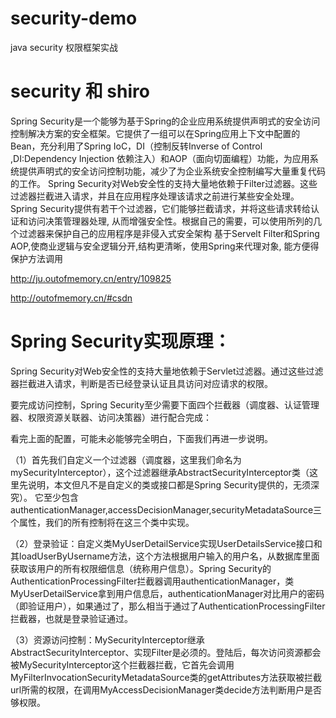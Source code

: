 # security-demo #
java security 权限框架实战

# security 和 shiro #
Spring Security是一个能够为基于Spring的企业应用系统提供声明式的安全访问控制解决方案的安全框架。它提供了一组可以在Spring应用上下文中配置的Bean，充分利用了Spring IoC，DI（控制反转Inverse of Control ,DI:Dependency Injection 依赖注入）和AOP（面向切面编程）功能，为应用系统提供声明式的安全访问控制功能，减少了为企业系统安全控制编写大量重复代码的工作。
Spring Security对Web安全性的支持大量地依赖于Filter过滤器。这些过滤器拦截进入请求，并且在应用程序处理该请求之前进行某些安全处理。 Spring Security提供有若干个过滤器，它们能够拦截请求，并将这些请求转给认证和访问决策管理器处理, 从而增强安全性。根据自己的需要，可以使用所列的几个过滤器来保护自己的应用程序是非侵入式安全架构
基于Servelt Filter和Spring AOP,使商业逻辑与安全逻辑分开,结构更清晰，使用Spring来代理对象, 能方便得保护方法调用

http://ju.outofmemory.cn/entry/109825

http://outofmemory.cn/#csdn

# Spring Security实现原理：

Spring Security对Web安全性的支持大量地依赖于Servlet过滤器。通过这些过滤器拦截进入请求，判断是否已经登录认证且具访问对应请求的权限。

要完成访问控制，Spring Security至少需要下面四个拦截器（调度器、认证管理器、权限资源关联器、访问决策器）进行配合完成：

  <!-- mySecurityInterceptor这里我们把它命名为调度器吧 -->
  <!-- 必须包含 authenticationManager,securityMetadataSource,accessDecisionManager 三个属性 -->   
  <!-- 我们的所有控制将在这三个类中实现 --> 
  <!-- 它继承AbstractSecurityInterceptor类并实现了Filter接口 --> 
  <bean id="mySecurityInterceptor" class="com.luo.Filter.MySecurityInterceptor">  
      <b:property name="authenticationManager" ref="authenticationManager" />  
      <b:property name="securityMetadataSource" ref="securityMetadataSource" />  
      <b:property name="accessDecisionManager" ref="accessDecisionManager" />  

  </bean>  

  <!-- 认证管理器，实现用户认证的入口 -->  
  <authentication-manager alias="authenticationManager">  
      <authentication-provider user-service-ref="myUserDetailService" />   
  </authentication-manager>  

  <!-- 在这个类中，你就可以从数据库中读入用户的密码，角色信息等 -->  
  <!-- 主要实现UserDetailsService接口即可，然后返回用户数据 -->  
  <bean id="myUserDetailService" class="com.luo.Filter.MyUserDetailService" />  

  <!-- 权限资源关联器，将所有的资源和权限对应关系建立起来，即定义某一资源可以被哪些角色访问 -->  
  <!-- 它实现了FilterInvocationSecurityMetadataSource接口 -->  
  <bean id="securityMetadataSource" class="com.luo.Filter.MyFilterInvocationSecurityMetadataSource" /> 

  <!--访问决策器，决定某个用户具有的角色，是否有足够的权限去访问某个资源 --> 
  <!-- 它实现了AccessDecisionManager接口 --> 
  <bean id="accessDecisionManager" class="com.luo.Filter.MyAccessDecisionManager">


看完上面的配置，可能未必能够完全明白，下面我们再进一步说明。

（1）首先我们自定义一个过滤器（调度器，这里我们命名为mySecurityInterceptor），这个过滤器继承AbstractSecurityInterceptor类（这里先说明，本文但凡不是自定义的类或接口都是Spring Security提供的，无须深究）。 它至少包含 authenticationManager,accessDecisionManager,securityMetadataSource三个属性，我们的所有控制将在这三个类中实现。

（2）登录验证：自定义类MyUserDetailService实现UserDetailsService接口和其loadUserByUsername方法，这个方法根据用户输入的用户名，从数据库里面获取该用户的所有权限细信息（统称用户信息）。Spring Security的AuthenticationProcessingFilter拦截器调用authenticationManager，类MyUserDetailService拿到用户信息后，authenticationManager对比用户的密码（即验证用户），如果通过了，那么相当于通过了AuthenticationProcessingFilter拦截器，也就是登录验证通过。

（3）资源访问控制：MySecurityInterceptor继承AbstractSecurityInterceptor、实现Filter是必须的。登陆后，每次访问资源都会被MySecurityInterceptor这个拦截器拦截，它首先会调用MyFilterInvocationSecurityMetadataSource类的getAttributes方法获取被拦截url所需的权限，在调用MyAccessDecisionManager类decide方法判断用户是否够权限。

